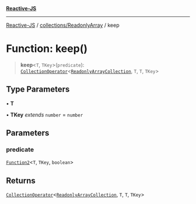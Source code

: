 [**Reactive-JS**](../../../README.md)

***

[Reactive-JS](../../../README.md) / [collections/ReadonlyArray](../README.md) / keep

# Function: keep()

> **keep**\<`T`, `TKey`\>(`predicate`): [`CollectionOperator`](../../type-aliases/CollectionOperator.md)\<[`ReadonlyArrayCollection`](../interfaces/ReadonlyArrayCollection.md), `T`, `T`, `TKey`\>

## Type Parameters

• **T**

• **TKey** *extends* `number` = `number`

## Parameters

### predicate

[`Function2`](../../../functions/type-aliases/Function2.md)\<`T`, `TKey`, `boolean`\>

## Returns

[`CollectionOperator`](../../type-aliases/CollectionOperator.md)\<[`ReadonlyArrayCollection`](../interfaces/ReadonlyArrayCollection.md), `T`, `T`, `TKey`\>
